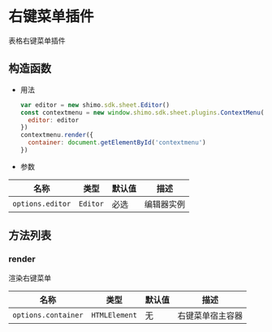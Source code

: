 # 右键菜单插件

表格右键菜单插件

## 构造函数

* 用法

  ```js
  var editor = new shimo.sdk.sheet.Editor()
  const contextmenu = new window.shimo.sdk.sheet.plugins.ContextMenu({
    editor: editor
  })
  contextmenu.render({
    container: document.getElementById('contextmenu')
  })
  ```

* 参数

|名称|类型|默认值|描述|
| -- | -- | -- | -- |
| `options.editor` | `Editor` | 必选 | 编辑器实例 |

## 方法列表
### render

渲染右键菜单

| 名称                | 类型          | 默认值 | 描述         |
| ------------------- | ------------- | ------ | ------------ |
| `options.container`   | `HTMLElement`      | 无     | 右键菜单宿主容器 |